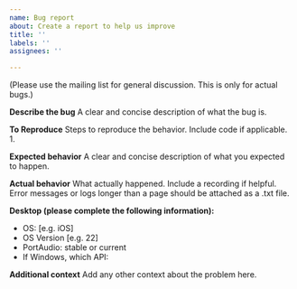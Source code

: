 ```yaml
---
name: Bug report
about: Create a report to help us improve
title: ''
labels: ''
assignees: ''

---
```


(Please use the mailing list for general discussion. This is only for actual bugs.)

**Describe the bug**
A clear and concise description of what the bug is.

**To Reproduce**
Steps to reproduce the behavior. Include code if applicable.
1. 

**Expected behavior**
A clear and concise description of what you expected to happen.

**Actual behavior**
What actually happened.
Include a recording if helpful.
Error messages or logs longer than a page should be attached as a .txt file.

**Desktop (please complete the following information):**
 - OS: [e.g. iOS]
 - OS Version [e.g. 22]
 - PortAudio: stable or current
 - If Windows, which API:

**Additional context**
Add any other context about the problem here.
